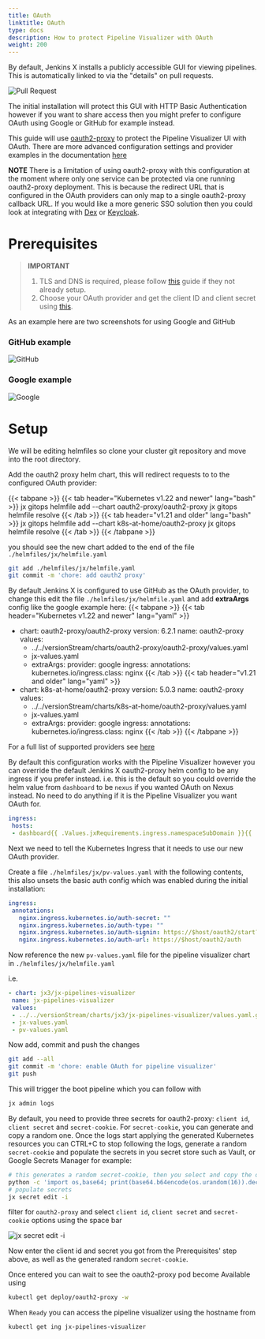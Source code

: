 ```yaml
---
title: OAuth
linktitle: OAuth
type: docs
description: How to protect Pipeline Visualizer with OAuth
weight: 200
---
```


By default, Jenkins X installs a publicly accessible GUI for viewing pipelines.  This is automatically linked to via the "details" on pull requests.
 
![Pull Request](/images/v3/gui-link1.png)

The initial installation will protect this GUI with HTTP Basic Authentication however if you want to share access then you might prefer to configure OAuth using Google or GitHub for example instead. 
 
This guide will use [oauth2-proxy](https://github.com/oauth2-proxy/oauth2-proxy) to protect the Pipeline Visualizer UI with OAuth.  There are more advanced configuration settings and provider examples in the documentation [here](https://github.com/oauth2-proxy/oauth2-proxy/blob/7def4bf/docs/docs/configuration/auth.md)
 
__NOTE__ There is a limitation of using oauth2-proxy with this configuration at the moment where only one service can be protected via one running oauth2-proxy deployment.  This is because the redirect URL that is configured in the OAuth providers can only map to a single oauth2-proxy callback URL.  If you would like a more generic SSO solution then you could look at integrating with [Dex](https://github.com/dexidp/dex#dex---a-federated-openid-connect-provider) or [Keycloak](https://www.keycloak.org/).

# Prerequisites

> __IMPORTANT__ 
>
> 1. TLS and DNS is required, please follow [this](/v3/admin/setup/ingress/tls_dns) guide if they not already setup.
> 2. Choose your OAuth provider and get the client ID and client secret using [this](https://github.com/oauth2-proxy/oauth2-proxy/blob/7def4bf/docs/docs/configuration/auth.md).

As an example here are two screenshots for using Google and GitHub

### GitHub example

![GitHub](/images/v3/oauth_gh.png)

### Google example

![Google](/images/v3/oauth_google.png)

# Setup

We will be editing helmfiles so clone your cluster git repository and move into the root directory.

Add the oauth2 proxy helm chart, this will redirect requests to to the configured OAuth provider:

{{< tabpane >}}
{{< tab header="Kubernetes v1.22 and newer" lang="bash" >}}
jx gitops helmfile add --chart oauth2-proxy/oauth2-proxy
jx gitops helmfile resolve
{{< /tab >}}
{{< tab header="v1.21 and older" lang="bash" >}}
jx gitops helmfile add --chart k8s-at-home/oauth2-proxy
jx gitops helmfile resolve
{{< /tab >}}
{{< /tabpane >}}

you should see the new chart added to the end of the file `./helmfiles/jx/helmfile.yaml`

```bash
git add ./helmfiles/jx/helmfile.yaml
git commit -m 'chore: add oauth2 proxy'
```

By default Jenkins X is configured to use GitHub as the OAuth provider, to change this edit the file `./helmfiles/jx/helmfile.yaml` and add __extraArgs__ config like the google example here:
{{< tabpane >}}
{{< tab header="Kubernetes v1.22 and newer" lang="yaml" >}}
- chart: oauth2-proxy/oauth2-proxy
  version: 6.2.1
  name: oauth2-proxy
  values:
  - ../../versionStream/charts/oauth2-proxy/oauth2-proxy/values.yaml
  - jx-values.yaml
  - extraArgs:
      provider: google
    ingress:
      annotations:
        kubernetes.io/ingress.class: nginx
{{< /tab >}}
{{< tab header="v1.21 and older" lang="yaml" >}}
- chart: k8s-at-home/oauth2-proxy
  version: 5.0.3
  name: oauth2-proxy
  values:
  - ../../versionStream/charts/k8s-at-home/oauth2-proxy/values.yaml
  - jx-values.yaml
  - extraArgs:
      provider: google
    ingress:
      annotations:
        kubernetes.io/ingress.class: nginx
{{< /tab >}}
{{< /tabpane >}}

For a full list of supported providers see [here](https://github.com/oauth2-proxy/oauth2-proxy/blob/7def4bf/docs/docs/configuration/auth.md)

By default this configuration works with the Pipeline Visualizer however you can override the default Jenkins X oauth2-proxy helm config to be any ingress if you prefer instead. 
i.e. this is the default so you could override the helm value from `dashboard` to be `nexus` if you wanted OAuth on Nexus instead.  No need to do anything if it is the Pipeline Visualizer you want OAuth for.

```yaml
ingress:
 hosts:
 - dashboard{{ .Values.jxRequirements.ingress.namespaceSubDomain }}{{ .Values.jxRequirements.ingress.domain }}
 ```

Next we need to tell the Kubernetes Ingress that it needs to use our new OAuth provider.

Create a file `./helmfiles/jx/pv-values.yaml` with the following contents, this also unsets the basic auth config which was enabled during the initial installation:

```yaml
ingress:
 annotations:
   nginx.ingress.kubernetes.io/auth-secret: ""
   nginx.ingress.kubernetes.io/auth-type: ""
   nginx.ingress.kubernetes.io/auth-signin: https://$host/oauth2/start?rd=$escaped_request_uri
   nginx.ingress.kubernetes.io/auth-url: https://$host/oauth2/auth
```

Now reference the new `pv-values.yaml` file for the pipeline visualizer chart in `./helmfiles/jx/helmfile.yaml`

i.e.

```yaml
- chart: jx3/jx-pipelines-visualizer
 name: jx-pipelines-visualizer
 values:
 - ../../versionStream/charts/jx3/jx-pipelines-visualizer/values.yaml.gotmpl
 - jx-values.yaml
 - pv-values.yaml
```

Now add, commit and push the changes

```bash
git add --all
git commit -m 'chore: enable OAuth for pipeline visualizer'
git push
```

This will trigger the boot pipeline which you can follow with

```bash
jx admin logs
```

By default, you need to provide three secrets for oauth2-proxy: `client id`, `client secret` and `secret-cookie`. For `secret-cookie`, you can generate and copy a random one. Once the logs start applying the generated Kubernetes resources you can CTRL+C to stop following the logs, generate a random `secret-cookie` and populate the secrets in you secret store such as Vault, or Google Secrets Manager for example:

```bash
# this generates a random secret-cookie, then you select and copy the output
python -c 'import os,base64; print(base64.b64encode(os.urandom(16)).decode("ascii"))'
# populate secrets
jx secret edit -i
```

filter for `oauth2-proxy` and select `client id`, `client secret` and `secret-cookie` options using the space bar

![jx secret edit -i](/images/v3/oauth_secret_edit.png)

Now enter the client id and secret you got from the Prerequisites' step above, as well as the generated random `secret-cookie`.

Once entered you can wait to see the oauth2-proxy pod become Available using

```bash
kubectl get deploy/oauth2-proxy -w
```

When `Ready` you can access the pipeline visualizer using the hostname from

```bash
kubectl get ing jx-pipelines-visualizer
```
